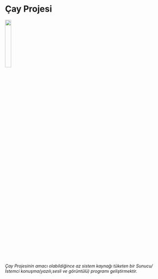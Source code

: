 # Çay Projesi
<div style="float:left">
        <img width="20%" src="http://stamboulbazaar.com/image/cache/data/home-products/turkish-tea-glass/1379_buyuk_zoom-600x600.jpg"</img>
        <h6>Çay Projesinin amacı olabildiğince az sistem kaynağı tüketen bir Sunucu/İstemci konuşma(yazılı,sesli ve görüntülü) programı geliştirmektir.</h6>
</div>


